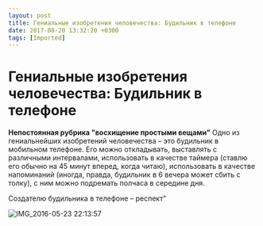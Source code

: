 ```yaml
---
layout: post
title: Гениальные изобретения человечества: Будильник в телефоне
date: 2017-08-20 13:32:20 +0300
tags: [Imported]
---
```

# Гениальные изобретения человечества: Будильник в телефоне

**Непостоянная рубрика "восхищение простыми вещами"**
Одно из гениальнейших изобретений человечества – это будильник в мобильном телефоне. Его можно откладывать, выставлять с различными интервалами, использовать в качестве таймера (ставлю его обычно на 45 минут вперед, когда читаю), использовать в качестве напоминаний (иногда, правда, будильник в 6 вечера может сбить с толку), с ним можно подремать полчаса в середине дня. 

Создателю будильника в телефоне – респект"

![IMG_2016-05-23 22:13:57](https://vlaim.s3.amazonaws.com/uploads/2016/05/IMG_2016-05-23-221357-576x1024.jpg)